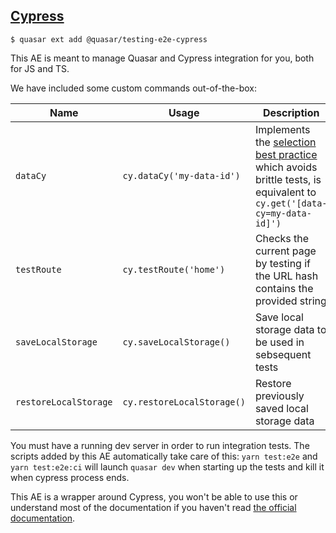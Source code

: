 ## [Cypress](https://www.cypress.io/)

```shell
$ quasar ext add @quasar/testing-e2e-cypress
```

This AE is meant to manage Quasar and Cypress integration for you, both for JS and TS.

We have included some custom commands out-of-the-box:

| Name                  | Usage                      | Description                                                                                                                                                                                              |
| --------------------- | -------------------------- | -------------------------------------------------------------------------------------------------------------------------------------------------------------------------------------------------------- |
| `dataCy`              | `cy.dataCy('my-data-id')`  | Implements the [selection best practice](https://docs.cypress.io/guides/references/best-practices.html#Selecting-Elements) which avoids brittle tests, is equivalent to `cy.get('[data-cy=my-data-id]')` |
| `testRoute`           | `cy.testRoute('home')`     | Checks the current page by testing if the URL hash contains the provided string                                                                                                                          |
| `saveLocalStorage`    | `cy.saveLocalStorage()`    | Save local storage data to be used in sebsequent tests                                                                                                                                                   |
| `restoreLocalStorage` | `cy.restoreLocalStorage()` | Restore previously saved local storage data                                                                                                                                                              |

You must have a running dev server in order to run integration tests. The scripts added by this AE automatically take care of this: `yarn test:e2e` and `yarn test:e2e:ci` will launch `quasar dev` when starting up the tests and kill it when cypress process ends.

This AE is a wrapper around Cypress, you won't be able to use this or understand most of the documentation if you haven't read [the official documentation](https://docs.cypress.io/guides/core-concepts/introduction-to-cypress.html).
